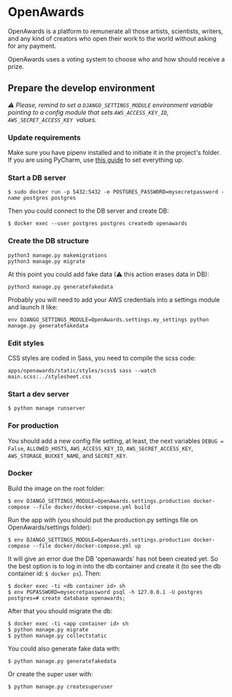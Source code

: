 # OpenAwards

OpenAwards is a platform to remunerate all those artists, scientists, writers, and any kind of
creators who open their work to the world without asking for any payment. 

OpenAwards uses a voting system to choose who and how should receive a prize.

## Prepare the develop environment

*⚠️ Please, remind to set a `DJANGO_SETTINGS_MODULE` environment variable pointing to a config
module that sets `AWS_ACCESS_KEY_ID`, `AWS_SECRET_ACCESS_KEY` ️ values.*

### Update requirements

Make sure you have pipenv installed and to initiate it in the project's folder.
If you are using PyCharm, use [this guide](href="https://www.jetbrains.com/help/pycharm/pipenv.html") to set everything up.

### Start a DB server

`$ sudo docker run -p 5432:5432 -e POSTGRES_PASSWORD=mysecretpassword -name postgres postgres`

Then you could connect to the DB server and create DB:
```
$ docker exec --user postgres postgres createdb openawards
```

### Create the DB structure
```
python3 manage.py makemigrations
python3 manage.py migrate
```

At this point you could add fake data (⚠ this action erases data in DB):
```
python3 manage.py generatefakedata
```
Probably you will need to add your AWS credentials into a settings module and launch it like:
```
env DJANGO_SETTINGS_MODULE=OpenAwards.settings.my_settings python manage.py generatefakedata
```


### Edit styles
CSS styles are coded in Sass, you need to compile the scss code:

```apps/openawards/static/styles/scss$ sass --watch main.scss:../stylesheet.css```

### Start a dev server

`$ python manage runserver`

### For production

You should add a new config file setting, at least, the next variables `DEBUG = False`, 
`ALLOWED_HOSTS`, `AWS_ACCESS_KEY_ID`, `AWS_SECRET_ACCESS_KEY`, `AWS_STORAGE_BUCKET_NAME`, 
and `SECRET_KEY`.

### Docker

Build the image on the root folder:

`$ env DJANGO_SETTINGS_MODULE=OpenAwards.settings.production docker-compose --file docker/docker-compose.yml build`

Run the app with (you should put the production.py settings file on OpenAwards/settings folder):

`$ env DJANGO_SETTINGS_MODULE=OpenAwards.settings.production docker-compose --file docker/docker-compose.yml up`

It will give an error due the DB 'openawards' has not been created yet. So the best option
is to log in into the db container and create it (to see the db container id: `$ docker ps`).
Then:

```
$ docker exec -ti <db container id> sh
$ env PGPASSWORD=mysecretpassword psql -h 127.0.0.1 -U postgres
postgres=# create database openawards;
```

After that you should migrate the db:

```
$ docker exec -ti <app container id> sh
$ python manage.py migrate
$ python manage.py collectstatic
```

You could also generate fake data with:

```
$ python manage.py generatefakedata
```

Or create the super user with:

```
$ python manage.py createsuperuser
```

